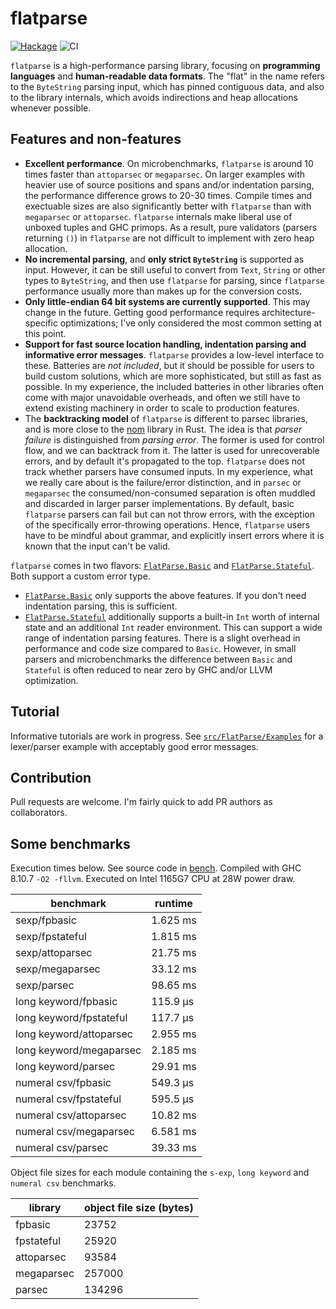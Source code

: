 # flatparse

[![Hackage](https://img.shields.io/hackage/v/flatparse.svg)](https://hackage.haskell.org/package/flatparse)
![CI](https://github.com/AndrasKovacs/flatparse/actions/workflows/haskell.yml/badge.svg)

`flatparse` is a high-performance parsing library, focusing on __programming languages__ and __human-readable data formats__. The "flat" in the name
refers to the `ByteString` parsing input, which has pinned contiguous data, and also to the library internals, which avoids indirections and heap allocations
whenever possible.

## Features and non-features

* __Excellent performance__. On microbenchmarks, `flatparse` is around 10 times faster than `attoparsec` or `megaparsec`. On larger examples with heavier use of source positions and spans and/or indentation parsing, the performance difference grows to 20-30 times. Compile times and exectuable sizes are also significantly better with `flatparse` than with `megaparsec` or `attoparsec`. `flatparse` internals make liberal use of unboxed tuples and GHC primops. As a result, pure validators (parsers returning `()`) in `flatparse` are not difficult to implement with zero heap allocation.
* __No incremental parsing__, and __only strict `ByteString`__ is supported as input. However, it can be still useful to convert from `Text`, `String` or other types to `ByteString`, and then use `flatparse` for parsing, since `flatparse` performance usually more than makes up for the conversion costs.
* __Only little-endian 64 bit systems are currently supported__. This may change in the future. Getting good performance requires architecture-specific optimizations; I've only considered the most common setting at this point.
* __Support for fast source location handling, indentation parsing and informative error messages__. `flatparse` provides a low-level interface to these. Batteries are _not included_, but it should be possible for users to build custom solutions, which are more sophisticated, but still as fast as possible. In my experience, the included batteries in other libraries often come with major unavoidable overheads, and often we still have to extend existing machinery in order to scale to production features.
* The __backtracking model__ of `flatparse` is different to parsec libraries, and is more close to the [nom](https://github.com/Geal/nom) library in Rust. The idea is that _parser failure_ is distinguished from _parsing error_. The former is used for control flow, and we can backtrack from it. The latter is used for unrecoverable errors, and by default it's propagated to the top. `flatparse` does not track whether parsers have consumed inputs. In my experience, what we really care about is the failure/error distinction, and in `parsec` or `megaparsec` the consumed/non-consumed separation is often muddled and discarded in larger parser implementations. By default, basic `flatparse` parsers can fail but can not throw errors, with the exception of the specifically error-throwing operations. Hence, `flatparse` users have to be mindful about grammar, and explicitly insert errors where it is known that the input can't be valid.

`flatparse` comes in two flavors: [`FlatParse.Basic`][basic] and [`FlatParse.Stateful`][stateful]. Both support a custom error type.

* [`FlatParse.Basic`][basic] only supports the above features. If you don't need indentation
  parsing, this is sufficient.
* [`FlatParse.Stateful`][stateful] additionally supports a built-in `Int` worth of internal state
  and an additional `Int` reader environment. This can support a wide range of indentation parsing
  features. There is a slight overhead in performance and code size compared to `Basic`. However, in
  small parsers and microbenchmarks the difference between `Basic` and `Stateful` is often reduced
  to near zero by GHC and/or LLVM optimization.

## Tutorial

Informative tutorials are work in progress. See [`src/FlatParse/Examples`](src/FlatParse/Examples)
for a lexer/parser example with acceptably good error messages.

## Contribution

Pull requests are welcome. I'm fairly quick to add PR authors as collaborators.

## Some benchmarks

Execution times below. See source code in [bench](bench). Compiled with GHC
8.10.7 `-O2 -fllvm`. Executed on Intel 1165G7 CPU at 28W power draw.

|      benchmark              |  runtime   |
|-----------------------------|-------------
|sexp/fpbasic                 | 1.625 ms   |
|sexp/fpstateful              | 1.815 ms   |
|sexp/attoparsec              | 21.75 ms   |
|sexp/megaparsec              | 33.12 ms   |
|sexp/parsec                  | 98.65 ms   |
|long keyword/fpbasic         | 115.9 μs   |
|long keyword/fpstateful      | 117.7 μs   |
|long keyword/attoparsec      | 2.955 ms   |
|long keyword/megaparsec      | 2.185 ms   |
|long keyword/parsec          | 29.91 ms   |
|numeral csv/fpbasic          | 549.3 μs   |
|numeral csv/fpstateful       | 595.5 μs   |
|numeral csv/attoparsec       | 10.82 ms   |
|numeral csv/megaparsec       | 6.581 ms   |
|numeral csv/parsec           | 39.33 ms   |

Object file sizes for each module containing the `s-exp`, `long keyword` and `numeral csv` benchmarks.

| library    | object file size (bytes) |
| -------    | ------------------------ |
| fpbasic    |  23752                   |
| fpstateful |  25920                   |
| attoparsec |  93584                   |
| megaparsec |  257000                  |
| parsec     |  134296                  |

[basic]: https://hackage.haskell.org/package/flatparse/docs/FlatParse-Basic.html
[stateful]: https://hackage.haskell.org/package/flatparse/docs/FlatParse-Stateful.html
